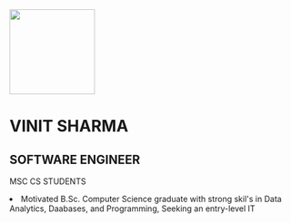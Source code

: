 <!doctype html>
<html>
<head>
<link rel="stylesheet" href="style.css">
</head>
<body>
<img src="" width="150">
 <h1>VINIT SHARMA</h1>
<h2>SOFTWARE ENGINEER</h2>
<p>MSC CS STUDENTS</p>
<li>Motivated B.Sc. Computer Science graduate with strong skil's in Data Analytics, Daabases, and Programming, Seeking an entry-level IT</li>
</body>
</html>